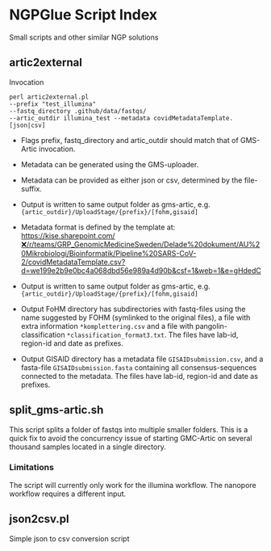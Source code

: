 # NGPGlue Script Index
Small scripts and other similar NGP solutions

## artic2external

Invocation
```
perl artic2external.pl 
--prefix "test_illumina"
--fastq_directory .github/data/fastqs/
--artic_outdir illumina_test --metadata covidMetadataTemplate.[json|csv]
```

* Flags prefix, fastq_directory and artic_outdir should match that of GMS-Artic invocation.

* Metadata can be generated using the GMS-uploader. 

* Metadata can be provided as either json or csv, determined by the file-suffix.

* Output is written to same output folder as gms-artic, e.g. `{artic_outdir}/UploadStage/{prefix}/[fohm,gisaid]`

* Metadata format is defined by the template at: https://kise.sharepoint.com/❌/r/teams/GRP_GenomicMedicineSweden/Delade%20dokument/AU%20Mikrobiologi/Bioinformatik/Pipeline%20SARS-CoV-2/covidMetadataTemplate.csv?d=we199e2b9e0bc4a068dbd56e989a4d90b&csf=1&web=1&e=gHdedC 

* Output is written to same output folder as gms-artic, e.g. `{artic_outdir}/UploadStage/{prefix}/[fohm,gisaid]`

* Output FoHM directory has subdirectories with fastq-files using the name suggested by FOHM (symlinked to the original files), a file with extra information `*komplettering.csv` and a file with pangolin-classification `*classification_format3.txt`. The files have lab-id, region-id and date as prefixes.

* Output GISAID directory has a metadata file `GISAIDsubmission.csv`, and a fasta-file `GISAIDsubmission.fasta` containing all consensus-sequences connected to the metadata.  The files have lab-id, region-id and date as prefixes.

## split_gms-artic.sh
This script splits a folder of fastqs into multiple smaller folders. 
This is a quick fix to avoid the concurrency issue of starting GMC-Artic on several thousand samples located in a single directory.

### Limitations
The script will currently only work for the illumina workflow. The nanopore workflow requires a different input.

## json2csv.pl
Simple json to csv conversion script
